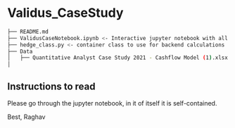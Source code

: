 # Validus_CaseStudy
```bash
├── README.md
├── ValidusCaseNotebook.ipynb <- Interactive jupyter notebook with all the project answers
├── hedge_class.py <- container class to use for backend calculations
├── Data                
│   ├── Quantitative Analyst Case Study 2021 - Cashflow Model (1).xlsx <- Excel Data of Cashflow
│   

```
## Instructions to read

Please go through the jupyter notebook, in it of itself it is self-contained.

Best,
Raghav

